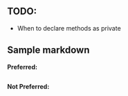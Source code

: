 ## TODO:

- When to declare methods as private

## Sample markdown

**Preferred:**
```swift
```

**Not Preferred:**
```swift
```
